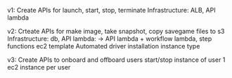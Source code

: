 v1:
Create APIs for launch, start, stop, terminate
Infrastructure: ALB, API lambda 

v2:
Crteate APIs for make image, take snapshot, copy savegame files to s3
Infrastructure: db, API lambda: -> API lambda + workflow lambda, step functions 
ec2 template
Automated driver installation
instance type 

v3:
Create APIs to onboard and offboard users
start/stop instance of user
1 ec2 instance per user
